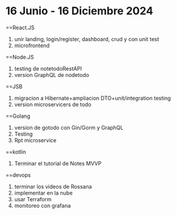 16 Junio - 16 Diciembre 2024
=

==React.JS
1.  unir landing, login/register, dashboard, crud y con unit test
2. microfrontend


==Node.JS
1. testing de notetodoRestAPI
2. version GraphQL de nodetodo

==JSB
1. migracion a Hibernate+ampliacion DTO+unit/integration testing
2. version microservicers de todo

==Golang
1. version de gotodo con Gin/Gorm y GraphQL
2. Testing
3. Rpt microservice


==kotlin
1. Terminar el tutorial de Notes MVVP

==devops
1. terminar los videos de Rossana
2. implementar en la nube
3. usar Terraform
4. monitoreo con grafana
